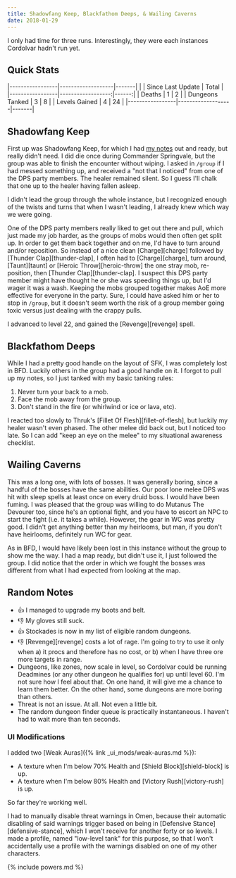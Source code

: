 ```yaml
---
title: Shadowfang Keep, Blackfathom Deeps, & Wailing Caverns
date: 2018-01-29
---
```

I only had time for three runs. Interestingly, they were each instances Cordolvar hadn't run yet.

## Quick Stats

|-----------------|-------------------|-------|
|                 | Since Last Update | Total |
|-----------------|------------------:|------:|
| Deaths          | 1                 | 2     |
| Dungeons Tanked | 3                 | 8     |
| Levels Gained   | 4                 | 24    |
|-----------------|-------------------|-------|

## Shadowfang Keep

First up was Shadowfang Keep, for which I had [my notes](/dungeon-tanking-notes/shadowfang-keep) out and ready, but really didn't need. I did die once during Commander Springvale, but the group was able to finish the encounter without wiping. I asked in `/group` if I had messed something up, and received a "not that I noticed" from one of the DPS party members. The healer remained silent. So I guess I'll chalk that one up to the healer having fallen asleep.

I didn't lead the group through the whole instance, but I recognized enough of the twists and turns that when I wasn't leading, I already knew which way we were going.

One of the DPS party members really liked to get out there and pull, which just made my job harder, as the groups of mobs would then often get split up. In order to get them back together and on me, I'd have to turn around and/or reposition. So instead of a nice clean [Charge][charge] followed by [Thunder Clap][thunder-clap], I often had to [Charge][charge], turn around, [Taunt][taunt] or [Heroic Throw][heroic-throw] the one stray mob, re-position, then [Thunder Clap][thunder-clap]. I suspect this DPS party member might have thought he or she was speeding things up, but I'd wager it was a wash. Keeping the mobs grouped together makes AoE more effective for everyone in the party. Sure, I could have asked him or her to stop in `/group`, but it doesn't seem worth the risk of a group member going toxic versus just dealing with the crappy pulls.

I advanced to level 22, and gained the [Revenge][revenge] spell.

## Blackfathom Deeps

While I had a pretty good handle on the layout of SFK, I was completely lost in BFD. Luckily others in the group had a good handle on it. I forgot to pull up my notes, so I just tanked with my basic tanking rules:

1. Never turn your back to a mob.
2. Face the mob away from the group.
3. Don't stand in the fire (or whirlwind or ice or lava, etc).

I reacted too slowly to Thruk's [Fillet Of Flesh][fillet-of-flesh], but luckily my healer wasn't even phased. The other melee did back out, but I noticed too late. So I can add "keep an eye on the melee" to my situational awareness checklist.

## Wailing Caverns

This was a long one, with lots of bosses. It was generally boring, since a handful of the bosses have the same abilities. Our poor lone melee DPS was hit with sleep spells at least once on every druid boss. I would have been fuming. I was pleased that the group was willing to do Mutanus The Devourer too, since he's an optional fight, and you have to escort an NPC to start the fight (i.e. it takes a while). However, the gear in WC was pretty good. I didn't get anything better than my heirlooms, but man, if you don't have heirlooms, definitely run WC for gear.

As in BFD, I would have likely been lost in this instance without the group to show me the way. I had a map ready, but didn't use it, I just followed the group. I did notice that the order in which we fought the bosses was different from what I had expected from looking at the map.

## Random Notes
* &#x1f44d; I managed to upgrade my boots and belt.
* &#x1f44e; My gloves still suck.
* &#x1f44d; Stockades is now in my list of eligible random dungeons.
* &#x1f44e; [Revenge][revenge] costs a lot of rage. I'm going to try to use it only when a) it procs and therefore has no cost, or b) when I have three ore more targets in range.
* Dungeons, like zones, now scale in level, so Cordolvar could be running Deadmines (or any other dungeon he qualifies for) up until level 60. I'm not sure how I feel about that. On one hand, it will give me a chance to learn them better. On the other hand, some dungeons are more boring than others.
* Threat is not an issue. At all. Not even a little bit.
* The random dungeon finder queue is practically instantaneous. I haven't had to wait more than ten seconds.

### UI Modifications

I added two [Weak Auras]({% link _ui_mods/weak-auras.md %}):

* A texture when I'm below 70% Health and [Shield Block][shield-block] is up.
* A texture when I'm below 80% Health and [Victory Rush][victory-rush] is up.

So far they're working well.

I had to manually disable threat warnings in Omen, because their automatic disabling of said warnings trigger based on being in [Defensive Stance][defensive-stance], which I won't receive for another forty or so levels. I made a profile, named "low-level tank" for this purpose, so that I won't accidentally use a profile with the warnings disabled on one of my other characters.

{% include powers.md %}
